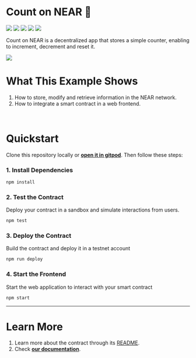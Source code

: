 # Count on NEAR 🧮 
[![](https://img.shields.io/badge/⋈%20Examples-Basics-green)](https://docs.near.org/tutorials/welcome)
[![](https://img.shields.io/badge/Gitpod-Ready-orange)](https://gitpod.io/#/https://github.com/near-examples/counter-rust)
[![](https://img.shields.io/badge/Contract-rust-red)](https://docs.near.org/develop/contracts/anatomy)
[![](https://img.shields.io/badge/Frontend-JS-yellow)](https://docs.near.org/develop/integrate/frontend)
[![](https://img.shields.io/badge/Testing-passing-green)](https://docs.near.org/develop/integrate/frontend)


Count on NEAR is a decentralized app that stores a simple counter, enabling to increment, decrement and reset it.

![](https://docs.near.org/assets/images/count-on-near-banner-2df2978ef988be400aafd5e0f99878be.png)


# What This Example Shows

1. How to store, modify and retrieve information in the NEAR network.
2. How to integrate a smart contract in a web frontend.

<br />

# Quickstart

Clone this repository locally or [**open it in gitpod**](https://gitpod.io/#/github.com/near-examples/counter-rust). Then follow these steps:

### 1. Install Dependencies
```bash
npm install
```

### 2. Test the Contract
Deploy your contract in a sandbox and simulate interactions from users.

```bash
npm test
```

### 3. Deploy the Contract
Build the contract and deploy it in a testnet account
```bash
npm run deploy
```

### 4. Start the Frontend
Start the web application to interact with your smart contract 
```bash
npm start
```

---

# Learn More
1. Learn more about the contract through its [README](./contract/README.md).
2. Check [**our documentation**](https://docs.near.org/develop/welcome).
